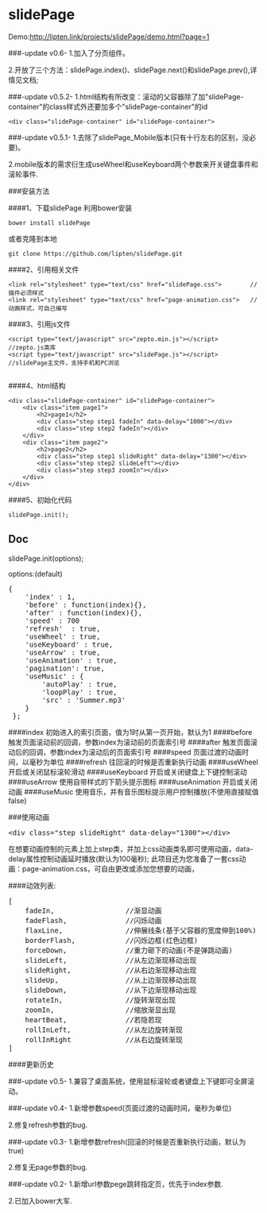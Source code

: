 
# slidePage
Demo:http://lipten.link/projects/slidePage/demo.html?page=1


###-update v0.6-
1.加入了分页组件。

2.开放了三个方法：slidePage.index()、slidePage.next()和slidePage.prev(),详情见文档;


###-update v0.5.2-
1.html结构有所改变：滚动的父容器除了加"slidePage-container"的class样式外还要加多个"slidePage-container"的id
```
<div class="slidePage-container" id="slidePage-container">
```

###-update v0.5.1-
1.去除了slidePage_Mobile版本(只有十行左右的区别，没必要)。

2.mobile版本的需求衍生成useWheel和useKeyboard两个参数来开关键盘事件和滚轮事件.


###安装方法

####1、下载slidePage
利用bower安装
```
bower install slidePage
```
或者克隆到本地
```
git clone https://github.com/lipten/slidePage.git
```


####2、引用相关文件
```
<link rel="stylesheet" type="text/css" href="slidePage.css">        //插件必须样式
<link rel="stylesheet" type="text/css" href="page-animation.css">   //动画样式，可自己编写
```

####3、引用js文件
```
<script type="text/javascript" src="zepto.min.js"></script>         //zepto.js类库
<script type="text/javascript" src="slidePage.js"></script>         //slidePage主文件，支持手机和PC浏览
                                                                    
```

####4、html结构
```
<div class="slidePage-container" id="slidePage-container">
    <div class="item page1">
        <h2>page1</h2>
        <div class="step step1 fadeIn" data-delay="1000"></div>
        <div class="step step2 fadeIn"></div>
    </div>
    <div class="item page2">
        <h2>page2</h2>
        <div class="step step1 slideRight" data-delay="1300"></div>
        <div class="step step2 slideLeft"></div>
        <div class="step step3 zoomIn"></div>
    </div>
</div>
```


####5、初始化代码
```
slidePage.init();
```

## Doc
slidePage.init(options);

options:(default)

<pre>
{
    'index' : 1,
    'before' : function(index){},
    'after' : function(index){},
    'speed' : 700
    'refresh'  : true,
    'useWheel' : true,
    'useKeyboard' : true,
    'useArrow' : true,
    'useAnimation' : true,
    'pagination': true,
    'useMusic' : {
        'autoPlay' : true,
        'loopPlay' : true,
        'src' : 'Summer.mp3'
    }
 };
</pre>
####index
初始进入的索引页面，值为1时从第一页开始，默认为1
####before
触发页面滚动前的回调，参数index为滚动前的页面索引号
####after
触发页面滚动后的回调，参数index为滚动后的页面索引号
####speed
页面过渡的动画时间，以毫秒为单位
####refresh
往回滚的时候是否重新执行动画
####useWheel
开启或关闭鼠标滚轮滑动
####useKeyboard
开启或关闭键盘上下键控制滚动
####useArrow
使用自带样式的下箭头提示图标
####useAnimation
开启或关闭动画
####useMusic
使用音乐，并有音乐图标提示用户控制播放(不使用直接赋值false)

###使用动画
<pre>
&lt;div class="step slideRight" data-delay="1300"&gt;&lt;/div&gt;
</pre>
在想要动画控制的元素上加上step类，并加上css动画类名即可使用动画，data-delay属性控制动画延时播放(默认为100毫秒);
此项目还为您准备了一套css动画：page-animation.css，可自由更改或添加您想要的动画，

####动效列表:
<pre>
[
    fadeIn,                 //渐显动画
    fadeFlash,              //闪烁动画
    flaxLine,               //伸展线条(基于父容器的宽度伸到100%)
    borderFlash,            //闪烁边框(红色边框)
    forceDown,              //重力砸下的动画(不是弹跳动画)
    slideLeft,              //从左边渐现移动出现
    slideRight,             //从右边渐现移动出现
    slideUp,                //从上边渐现移动出现
    slideDown,              //从下边渐现移动出现
    rotateIn,               //旋转渐现出现
    zoomIn,                 //缩放渐显出现
    heartBeat,              //若隐若现
    rollInLeft,             //从左边旋转渐现
    rollInRight             //从右边旋转渐现
]
</pre>



####更新历史

###-update v0.5-
1.兼容了桌面系统，使用鼠标滚轮或者键盘上下键即可全屏滚动。

###-update v0.4-
1.新增参数speed(页面过渡的动画时间，毫秒为单位)

2.修复refresh参数的bug.

###-update v0.3-
1.新增参数refresh(回滚的时候是否重新执行动画，默认为true)

2.修复无page参数的bug.

###-update v0.2-
1.新增url参数pege跳转指定页，优先于index参数.

2.已加入bower大军.
